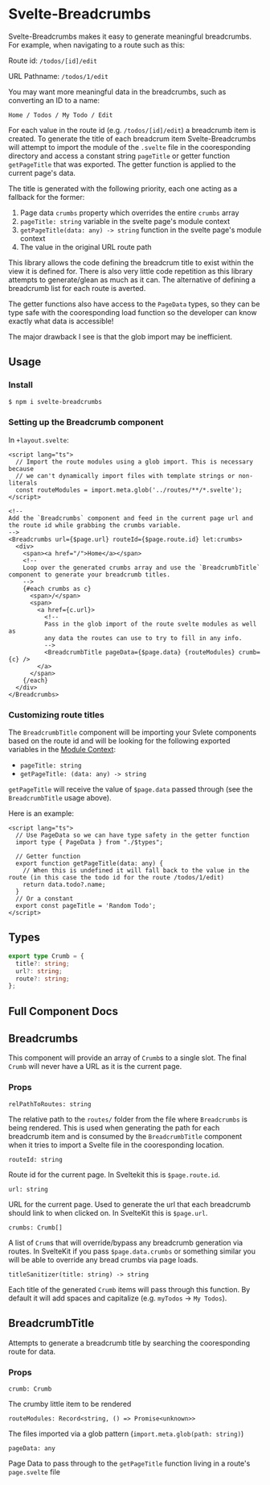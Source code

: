 # Svelte-Breadcrumbs

Svelte-Breadcrumbs makes it easy to generate meaningful breadcrumbs. For example, when navigating to a route such as this:

Route id: `/todos/[id]/edit`

URL Pathname: `/todos/1/edit`

You may want more meaningful data in the breadcrumbs, such as converting an ID to a name:

`Home / Todos / My Todo / Edit`

For each value in the route id (e.g. `/todos/[id]/edit`) a breadcrumb item is created. To generate the title of each breadcrum item Svelte-Breadcrumbs will attempt to import the module of the `.svelte` file in the cooresponding directory and access a constant string `pageTitle` or getter function `getPageTitle` that was exported. The getter function is applied to the current page's data.

The title is generated with the following priority, each one acting as a fallback for the former:

1. Page data `crumbs` property which overrides the entire `crumbs` array
2. `pageTitle: string` variable in the svelte page's module context
3. `getPageTitle(data: any) -> string` function in the svelte page's module context
4. The value in the original URL route path

This library allows the code defining the breadcrum title to exist within the view it is defined for. There is also very little code repetition as this library attempts to generate/glean as much as it can. The alternative of defining a breadcrumb list for each route is averted.

The getter functions also have access to the `PageData` types, so they can be type safe with the cooresponding load function so the developer can know exactly what data is accessible!

The major drawback I see is that the glob import may be inefficient.

## Usage

### Install

```bash
$ npm i svelte-breadcrumbs
```

### Setting up the Breadcrumb component

In `+layout.svelte`:

```svelte
<script lang="ts">
  // Import the route modules using a glob import. This is necessary because
  // we can't dynamically import files with template strings or non-literals
  const routeModules = import.meta.glob('../routes/**/*.svelte');
</script>

<!--
Add the `Breadcrumbs` component and feed in the current page url and the route id while grabbing the crumbs variable.
-->
<Breadcrumbs url={$page.url} routeId={$page.route.id} let:crumbs>
  <div>
    <span><a href="/">Home</a></span>
    <!--
    Loop over the generated crumbs array and use the `BreadcrumbTitle` component to generate your breadcrumb titles.
    -->
    {#each crumbs as c}
      <span>/</span>
      <span>
        <a href={c.url}>
          <!--
          Pass in the glob import of the route svelte modules as well as
          any data the routes can use to try to fill in any info.
          -->
          <BreadcrumbTitle pageData={$page.data} {routeModules} crumb={c} />
        </a>
      </span>
    {/each}
  </div>
</Breadcrumbs>
```

### Customizing route titles

The `BreadcrumbTitle` component will be importing your Svlete components based on the route id and will be looking for the following exported variables in the [Module Context](https://learn.svelte.dev/tutorial/module-exports):

- `pageTitle: string`
- `getPageTitle: (data: any) -> string`

`getPageTitle` will receive the value of `$page.data` passed through (see the `BreadcrumbTitle` usage above).

Here is an example:

```svelte
<script lang="ts">
  // Use PageData so we can have type safety in the getter function
  import type { PageData } from "./$types";

  // Getter function
  export function getPageTitle(data: any) {
    // When this is undefined it will fall back to the value in the route (in this case the todo id for the route /todos/1/edit)
    return data.todo?.name;
  }
  // Or a constant
  export const pageTitle = 'Random Todo';
</script>
```

## Types

```ts
export type Crumb = {
  title?: string;
  url?: string;
  route?: string;
};
```

## Full Component Docs

## Breadcrumbs

This component will provide an array of `Crumb`s to a single slot. The final `Crumb` will never have a URL as it is the current page.

### Props

`relPathToRoutes: string`

The relative path to the `routes/` folder from the file where `Breadcrumbs` is being rendered. This is used when generating the path for each breadcrumb item and is consumed by the `BreadcrumbTitle` component when it tries to import a Svelte file in the cooresponding location.

`routeId: string`

Route id for the current page. In Sveltekit this is `$page.route.id`.

`url: string`

URL for the current page. Used to generate the url that each breadcrumb should link to when clicked on. In SvelteKit this is `$page.url`.

`crumbs: Crumb[]`

A list of `Crum`s that will override/bypass any breadcrumb generation via routes. In SvelteKit if you pass `$page.data.crumbs` or something similar you will be able to override any bread crumbs via page loads.

`titleSanitizer(title: string) -> string`

Each title of the generated `Crumb` items will pass through this function. By default it will add spaces and capitalize (e.g. `myTodos` -> `My Todos`).

## BreadcrumbTitle

Attempts to generate a breadcrumb title by searching the cooresponding route for data.

### Props

`crumb: Crumb`

The crumby little item to be rendered

`routeModules: Record<string, () => Promise<unknown>>`

The files imported via a glob pattern (`import.meta.glob(path: string)`)

`pageData: any`

Page Data to pass through to the `getPageTitle` function living in a route's `page.svelte` file
